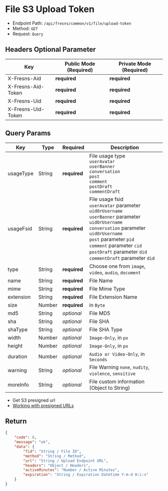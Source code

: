 # File S3 Upload Token

- Endpoint Path: `/api/fresns/common/v1/file/upload-token`
- Method: `GET`
- Request: `Query`

## Headers Optional Parameter

| Key | Public Mode (Required) | Private Mode (Required) |
| --- | --- | --- |
| X-Fresns-Aid | **required** | **required** |
| X-Fresns-Aid-Token | **required** | **required** |
| X-Fresns-Uid | **required** | **required** |
| X-Fresns-Uid-Token | **required** | **required** |

## Query Params

| Key | Type | Required | Description |
| --- | --- | --- | --- |
| usageType | String | **required** | File usage type<br>`userAvatar`<br>`userBanner`<br>`conversation`<br>`post`<br>`comment`<br>`postDraft`<br>`commentDraft` |
| usageFsid | String | **required** | File usage fsid<br>`userAvatar` parameter `uidOrUsername`<br>`userBanner` parameter `uidOrUsername`<br>`conversation` parameter `uidOrUsername`<br>`post` parameter `pid`<br>`comment` parameter `cid`<br>`postDraft` parameter `did`<br>`commentDraft` parameter `did` |
| type | String | **required** | Choose one from `image`, `video`, `audio`, `document` |
| name | String | **required** | File Name |
| mime | String | **required** | File Mime Type |
| extension | String | **required** | File Extension Name |
| size | Number | **required** | in `Byte` |
| md5 | String | *optional* | File MD5 |
| sha | String | *optional* | File SHA |
| shaType | String | *optional* | File SHA Type |
| width | Number | *optional* | `Image-Only`, in `px` |
| height | Number | *optional* | `Image-Only`, in `px` |
| duration | Number | *optional* | `Audio or Video-Only`, in `Seconds` |
| warning | String | *optional* | File Warning `none`, `nudity`, `violence`, `sensitive` |
| moreInfo | String | *optional* | File custom information (Object to String) |

- Get S3 presigned url
- [Working with presigned URLs](https://docs.aws.amazon.com/AmazonS3/latest/userguide/using-presigned-url.html)

## Return

```json
{
    "code": 0,
    "message": "ok",
    "data": {
        "fid": "String / File ID",
        "method": "String / Method",
        "url": "String / Upload Endpoint URL",
        "headers": "Object / Headers",
        "activeMinutes": "Number / Active Minutes",
        "expiration": "String / Expiration Datetime Y-m-d H:i:s"
    }
}
```
